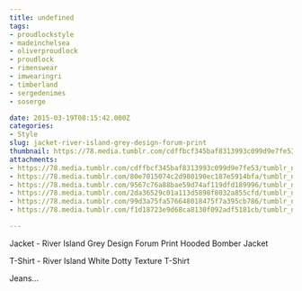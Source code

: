 ```yaml
---
title: undefined
tags:
- proudlockstyle
- madeinchelsea
- oliverproudlock
- proudlock
- rimenswear
- imwearingri
- timberland
- sergedenimes
- soserge

date: 2015-03-19T08:15:42.000Z
categories:
- Style
slug: jacket-river-island-grey-design-forum-print
thumbnail: https://78.media.tumblr.com/cdffbcf345baf8313993c099d9e7fe53/tumblr_nld7yjo7WB1rhrm24o2_540.jpg
attachments:
- https://78.media.tumblr.com/cdffbcf345baf8313993c099d9e7fe53/tumblr_nld7yjo7WB1rhrm24o2_1280.jpg
- https://78.media.tumblr.com/80e7015074c2d980190ec187e5914bfa/tumblr_nld7yjo7WB1rhrm24o3_1280.jpg
- https://78.media.tumblr.com/9567c76a88bae59d74af119dfd189996/tumblr_nld7yjo7WB1rhrm24o1_1280.jpg
- https://78.media.tumblr.com/2da36529c01a113d5898f8032a855cfd/tumblr_nld7yjo7WB1rhrm24o4_1280.jpg
- https://78.media.tumblr.com/99d3a75fa576648018475f7a395cb786/tumblr_nld7yjo7WB1rhrm24o6_1280.jpg
- https://78.media.tumblr.com/f1d18723e9d68ca8130f092adf5181cb/tumblr_nld7yjo7WB1rhrm24o5_1280.jpg

---
```


Jacket - River Island Grey Design Forum Print Hooded Bomber Jacket

 T-Shirt - River Island White Dotty Texture T-Shirt 

 Jeans...
